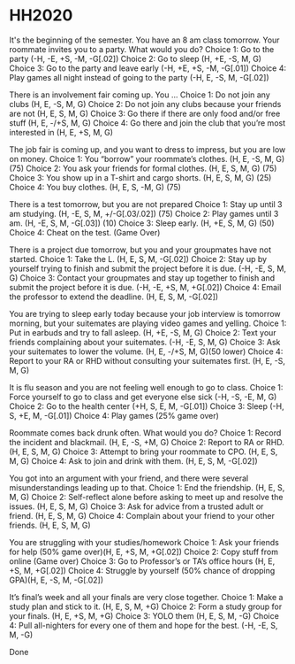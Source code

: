 # HH2020
It's the beginning of the semester. You have an 8 am class tomorrow. Your roommate invites you to a party. What would you do?<Enter>
Choice 1: Go to the party (-H, -E, +S, -M, -G[.02])
Choice 2: Go to sleep (H, +E, -S, M, G)
Choice 3: Go to the party and leave early (-H, +E, +S, -M, -G[.01])
Choice 4: Play games all night instead of going to the party (-H, E, -S, M, -G[.02])

There is an involvement fair coming up. You ...
Choice 1: Do not join any clubs (H, E, -S, M, G)
Choice 2: Do not join any clubs because your friends are not (H, E, S, M, G)
Choice 3: Go there if there are only food and/or free stuff (H, E, -/+S, M, G)
Choice 4: Go there and join the club that you’re most interested in (H, E, +S, M, G)

The job fair is coming up, and you want to dress to impress, but you are low on money.
Choice 1: You “borrow” your roommate’s clothes. (H, E, -S, M, G) (75)
Choice 2: You ask your friends for formal clothes. (H, E, S, M, G) (75)
Choice 3: You show up in a T-shirt and cargo shorts. (H, E, S, M, G) (25)
Choice 4: You buy clothes. (H, E, S, -M, G) (75)

There is a test tomorrow, but you are not prepared
Choice 1: Stay up until 3 am studying. (H, -E, S, M, +/-G[.03/.02]) (75) 
Choice 2: Play games until 3 am. (H, -E, S, M, -G[.03]) (10)
Choice 3: Sleep early. (H, +E, S, M, G) (50)
Choice 4: Cheat on the test. (Game Over)

There is a project due tomorrow, but you and your groupmates have not started.
Choice 1: Take the L. (H, E, S, M, -G[.02])
Choice 2: Stay up by yourself trying to finish and submit the project before it is due. (-H, -E, S, M, G)
Choice 3: Contact your groupmates and stay up together to finish and submit the project before it is due. (-H, -E, +S, M, +G[.02])
Choice 4: Email the professor to extend the deadline. (H, E, S, M, -G[.02])

You are trying to sleep early today because your job interview is tomorrow morning, but your suitemates are playing video games and yelling.
Choice 1: Put in earbuds and try to fall asleep. (H, +E, -S, M, G)
Choice 2: Text your friends complaining about your suitemates. (-H, -E, S, M, G)
Choice 3: Ask your suitemates to lower the volume. (H, E, -/+S, M, G)(50 lower)
Choice 4: Report to your RA or RHD without consulting your suitemates first. (H, E, -S, M, G)

It is flu season and you are not feeling well enough to go to class.
Choice 1: Force yourself to go to class and get everyone else sick (-H, -S, -E, M, G)
Choice 2: Go to the health center (+H, S, E, M, -G[.01])
Choice 3: Sleep (-H, S, +E, M, -G[.01])
Choice 4: Play games (25% game over)

Roommate comes back drunk often. What would you do?
Choice 1: Record the incident and blackmail. (H, E, -S, +M, G)
Choice 2: Report to RA or RHD. (H, E, S, M, G)
Choice 3: Attempt to bring your roommate to CPO. (H, E, S, M, G)
Choice 4: Ask to join and drink with them. (H, E, S, M, -G[.02])

You got into an argument with your friend, and there were several misunderstandings leading up to that.
Choice 1: End the friendship. (H, E, S, M, G)
Choice 2: Self-reflect alone before asking to meet up and resolve the issues. (H, E, S, M, G)
Choice 3: Ask for advice from a trusted adult or friend. (H, E, S, M, G)
Choice 4: Complain about your friend to your other friends. (H, E, S, M, G)

You are struggling with your studies/homework
Choice 1: Ask your friends for help (50% game over)(H, E, +S, M, +G[.02])
Choice 2: Copy stuff from online  (Game over)
Choice 3: Go to Professor’s or TA’s office hours (H, E, +S, M, +G[.02])
Choice 4: Struggle by yourself (50% chance of dropping GPA)(H, E, -S, M, -G[.02])

It’s final’s week and all your finals are very close together. 
Choice 1: Make a study plan and stick to it. (H, E, S, M, +G)
Choice 2: Form a study group for your finals. (H, E, +S, M, +G)
Choice 3: YOLO them (H, E, S, M, -G)
Choice 4: Pull all-nighters for every one of them and hope for the best. (-H, -E, S, M, -G)

Done
